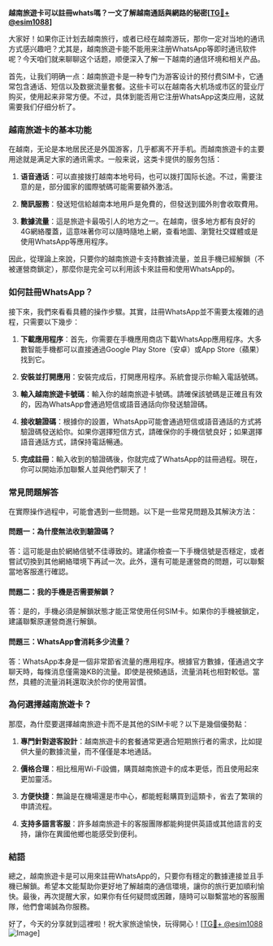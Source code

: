 **越南旅遊卡可以註冊whats嗎？一文了解越南通話與網路的秘密[[TG💪+ @esim1088](https://t.me/s/esim1088)]**

大家好！如果你正计划去越南旅行，或者已经在越南游玩，那你一定对当地的通讯方式感兴趣吧？尤其是，越南旅遊卡能不能用来注册WhatsApp等即时通讯软件呢？今天咱们就来聊聊这个话题，顺便深入了解一下越南的通信环境和相关产品。

首先，让我们明确一点：越南旅遊卡是一种专门为游客设计的预付费SIM卡，它通常包含通话、短信以及数据流量套餐。这些卡可以在越南各大机场或市区的营业厅购买，使用起来非常方便。不过，具体到能否用它注册WhatsApp这类应用，这就需要我们仔细分析了。

### **越南旅遊卡的基本功能**
在越南，无论是本地居民还是外国游客，几乎都离不开手机。而越南旅遊卡的主要用途就是满足大家的通讯需求。一般来说，这类卡提供的服务包括：

1. **语音通话**：可以直接拨打越南本地号码，也可以拨打国际长途。不过，需要注意的是，部分國家的國際號碼可能需要額外激活。
   
2. **簡訊服務**：發送短信給越南本地用戶是免費的，但發送到國外則會收取費用。

3. **數據流量**：這是旅遊卡最吸引人的地方之一。在越南，很多地方都有良好的4G網絡覆蓋，這意味著你可以隨時隨地上網，查看地圖、瀏覽社交媒體或是使用WhatsApp等應用程序。

因此，從理論上來說，只要你的越南旅遊卡支持數據流量，並且手機已經解鎖（不被運營商鎖定），那麼你是完全可以利用該卡來註冊和使用WhatsApp的。

### **如何註冊WhatsApp？**
接下來，我們來看看具體的操作步驟。其實，註冊WhatsApp並不需要太複雜的過程，只需要以下幾步：

1. **下載應用程序**：首先，你需要在手機應用商店下載WhatsApp應用程序。大多數智能手機都可以直接通過Google Play Store（安卓）或App Store（蘋果）找到它。

2. **安裝並打開應用**：安裝完成后，打開應用程序。系統會提示你輸入電話號碼。

3. **輸入越南旅遊卡號碼**：輸入你的越南旅遊卡號碼。請確保該號碼是正確且有效的，因為WhatsApp會通過短信或語音通話向你發送驗證碼。

4. **接收驗證碼**：根據你的設置，WhatsApp可能會通過短信或語音通話的方式將驗證碼發送給你。如果你選擇短信方式，請確保你的手機信號良好；如果選擇語音通話方式，請保持電話暢通。

5. **完成註冊**：輸入收到的驗證碼後，你就完成了WhatsApp的註冊過程。現在，你可以開始添加聯繫人並與他們聊天了！

### **常見問題解答**
在實際操作過程中，可能會遇到一些問題。以下是一些常見問題及其解決方法：

#### **問題一：為什麼無法收到驗證碼？**
答：這可能是由於網絡信號不佳導致的。建議你檢查一下手機信號是否穩定，或者嘗試切換到其他網絡環境下再試一次。此外，還有可能是運營商的問題，可以聯繫當地客服進行確認。

#### **問題二：我的手機是否需要解鎖？**
答：是的，手機必須是解鎖狀態才能正常使用任何SIM卡。如果你的手機被鎖定，建議聯繫原運營商進行解鎖。

#### **問題三：WhatsApp會消耗多少流量？**
答：WhatsApp本身是一個非常節省流量的應用程序。根據官方數據，僅通過文字聊天時，每條消息僅需幾KB的流量。即使是視頻通話，流量消耗也相對較低。當然，具體的流量消耗還取決於你的使用習慣。

### **為何選擇越南旅遊卡？**
那麼，為什麼要選擇越南旅遊卡而不是其他的SIM卡呢？以下是幾個優勢點：

1. **專門針對遊客設計**：越南旅遊卡的套餐通常更適合短期旅行者的需求，比如提供大量的數據流量，而不僅僅是本地通話。

2. **價格合理**：相比租用Wi-Fi設備，購買越南旅遊卡的成本更低，而且使用起來更加靈活。

3. **方便快捷**：無論是在機場還是市中心，都能輕鬆購買到這類卡，省去了繁瑣的申請流程。

4. **支持多語言客服**：許多越南旅遊卡的客服團隊都能夠提供英語或其他語言的支持，讓你在異國他鄉也能感受到便利。

### **結語**
總之，越南旅遊卡是可以用來註冊WhatsApp的，只要你有穩定的數據連接並且手機已解鎖。希望本文能幫助你更好地了解越南的通信環境，讓你的旅行更加順利愉快。最後，再次提醒大家，如果你有任何疑問或困難，隨時可以聯繫當地的客服團隊，他們會竭誠為你服務。

好了，今天的分享就到這裡啦！祝大家旅途愉快，玩得開心！[[TG💪+ @esim1088](https://t.me/s/esim1088) ![Image](https://i.postimg.cc/4NQfJmqS/Snipaste-2025-05-13-00-14-12.png)]